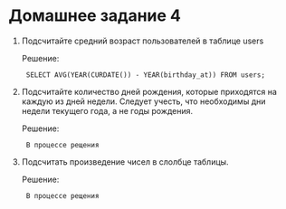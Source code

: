 # Домашнее задание 4
1. Подсчитайте средний возраст пользователей в таблице users

    Решение:

        SELECT AVG(YEAR(CURDATE()) - YEAR(birthday_at)) FROM users;
    
2. Подсчитайте количество дней рождения, которые приходятся на каждую из дней недели. Следует учесть, что необходимы дни недели текущего года, а не годы рождения.

    Решение:

        В процессе рещения

3. Подсчитать произведение чисел в слолбце таблицы.

    Решение:

        В процессе рещения